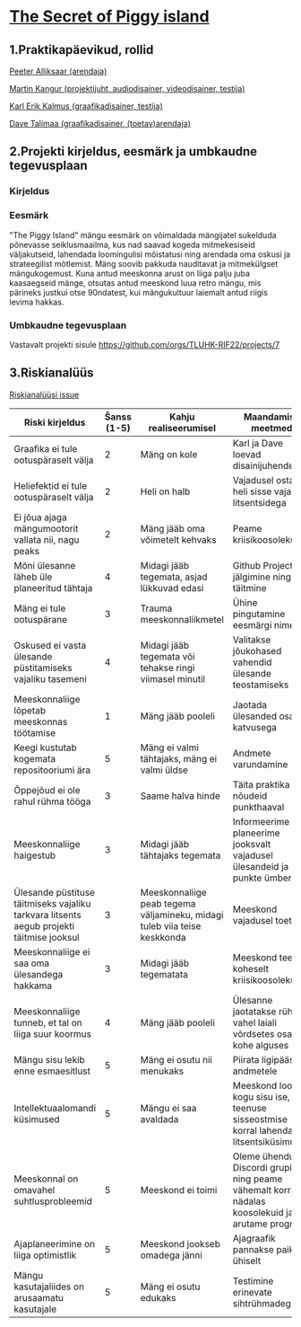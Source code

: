 # [The Secret of Piggy island](https://github.com/orgs/TLUHK-RIF22/projects/7)
## 1.Praktikapäevikud, rollid

[Peeter Alliksaar (arendaja)](https://github.com/TLUHK-RIF22/multimeediumi_praktika_Ryhm_1/issues/22)

[Martin Kangur (projektijuht, audiodisainer, videodisainer, testija)](https://github.com/TLUHK-RIF22/multimeediumi_praktika_Ryhm_1/issues/19)

[Karl Erik Kalmus (graafikadisainer, testija)](https://github.com/TLUHK-RIF22/multimeediumi_praktika_Ryhm_1/issues/21)

[Dave Talimaa (graafikadisainer, (toetav)arendaja)](https://github.com/orgs/TLUHK-RIF22/projects/7/views/1?pane=issue&itemId=52156977)
## 2.Projekti kirjeldus, eesmärk ja umbkaudne tegevusplaan
### Kirjeldus

### Eesmärk
"The Piggy Island" mängu eesmärk on võimaldada mängijatel sukelduda põnevasse seiklusmaailma, kus nad saavad kogeda mitmekesiseid väljakutseid, lahendada loomingulisi mõistatusi ning arendada oma oskusi ja strateegilist mõtlemist. Mäng soovib pakkuda nauditavat ja mitmekülgset mängukogemust. Kuna antud meeskonna arust on liiga palju juba kaasaegseid mänge, otsutas antud meeskond luua retro mängu, mis pärineks justkui otse 90ndatest, kui mängukultuur laiemalt antud riigis levima hakkas. 

### Umbkaudne tegevusplaan
Vastavalt projekti sisule https://github.com/orgs/TLUHK-RIF22/projects/7

## 3.Riskianalüüs
[Riskianalüüsi issue](https://github.com/TLUHK-RIF22/multimeediumi_praktika_Ryhm_1/issues/16)

| Riski kirjeldus                                           | Šanss (1-5) | Kahju realiseerumisel                                   | Maandamise meetmed                                |
| ---------------------------------------------------------- | ----------- | -------------------------------------------------------- | -------------------------------------------------- |
| Graafika ei tule ootuspäraselt välja | 2 | Mäng on kole | Karl ja Dave loevad disainijuhendeid |
| Heliefektid ei tule ootuspäraselt välja | 2 | Heli on halb | Vajadusel ostame heli sisse vajalike litsentsidega |
|Ei jõua ajaga mängumootorit vallata nii, nagu peaks | 2 |Mäng jääb oma võimetelt kehvaks | Peame kriisikoosoleku  |
| Mõni ülesanne läheb üle planeeritud tähtaja | 4 | Midagi jääb tegemata, asjad lükkuvad edasi | Github Projects jälgimine ning täitmine |
| Mäng ei tule ootuspärane | 3 | Trauma meeskonnaliikmetel | Ühine pingutamine eesmärgi nimel |
| Oskused ei vasta ülesande püstitamiseks vajaliku tasemeni | 4 | Midagi jääb tegemata või tehakse ringi viimasel minutil | Valitakse jõukohased vahendid ülesande teostamiseks|
| Meeskonnaliige lõpetab meeskonnas töötamise | 1 | Mäng jääb pooleli | Jaotada ülesanded osalise katvusega |
| Keegi kustutab kogemata repositooriumi ära | 5 | Mäng ei valmi tähtajaks, mäng ei valmi üldse | Andmete varundamine |
| Õppejõud ei ole rahul rühma tööga | 3 | Saame halva hinde | Täita praktika nõudeid punkthaaval |
| Meeskonnaliige haigestub | 3 | Midagi jääb tähtajaks tegemata | Informeerime ja planeerime jooksvalt vajadusel ülesandeid ja punkte ümber |
| Ülesande püstituse täitmiseks vajaliku tarkvara litsents aegub projekti täitmise jooksul | 3 | Meeskonnaliige peab tegema väljamineku, midagi tuleb viia teise keskkonda | Meeskond vajadusel toetab |
| Meeskonnaliige ei saa oma ülesandega hakkama | 3 | Midagi jääb tegematata | Meeskond teeb koheselt kriisikoosoleku |
| Meeskonnaliige tunneb, et tal on liiga suur koormus | 4 | Mäng jääb pooleli | Ülesanne jaotatakse rühma vahel laiali võrdsetes osades kohe alguses |
| Mängu sisu lekib enne esmaesitlust | 5 | Mäng ei osutu nii menukaks | Piirata ligipääsu andmetele |
| Intellektuaalomandi küsimused | 5 | Mängu ei saa avaldada | Meeskond loob kogu sisu ise, teenuse sisseostmise korral lahendab litsentsiküsimused |
| Meeskonnal on omavahel suhtlusprobleemid | 5 | Meeskond ei toimi | Oleme ühenduses Discordi grupis ning peame vähemalt korra nädalas koosolekuid ja arutame progressi |
| Ajaplaneerimine on liiga optimistlik  | 5 | Meeskond jookseb omadega jänni | Ajagraafik pannakse paika ühiselt |
| Mängu kasutajaliides on arusaamatu kasutajale | 5 | Mäng ei osutu edukaks | Testimine erinevate sihtrühmadega |


